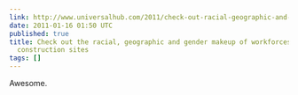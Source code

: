 ```yaml
---
link: http://www.universalhub.com/2011/check-out-racial-geographic-and-gender-makeup-work
date: 2011-01-16 01:50 UTC
published: true
title: Check out the racial, geographic and gender makeup of workforces at large Boston
  construction sites
tags: []
---
```


Awesome.
